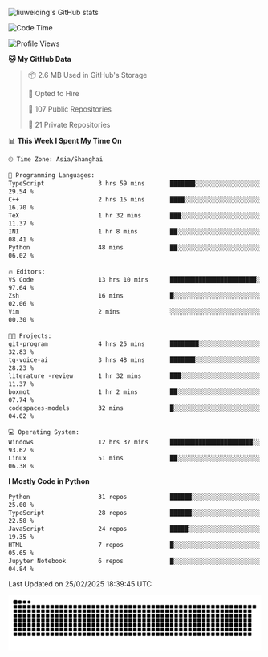 ![liuweiqing's GitHub stats](https://github-readme-stats.vercel.app/api?username=14790897&show_icons=true&locale=cn&include_all_commits=true&count_private=true)

<!--START_SECTION:waka-->
![Code Time](http://img.shields.io/badge/Code%20Time-1%2C973%20hrs%2010%20mins-blue)

![Profile Views](http://img.shields.io/badge/Profile%20Views-28-blue)

**🐱 My GitHub Data** 

> 📦 2.6 MB Used in GitHub's Storage 
 > 
> 💼 Opted to Hire
 > 
> 📜 107 Public Repositories 
 > 
> 🔑 21 Private Repositories 
 > 
📊 **This Week I Spent My Time On** 

```text
🕑︎ Time Zone: Asia/Shanghai

💬 Programming Languages: 
TypeScript               3 hrs 59 mins       ███████░░░░░░░░░░░░░░░░░░   29.54 % 
C++                      2 hrs 15 mins       ████░░░░░░░░░░░░░░░░░░░░░   16.70 % 
TeX                      1 hr 32 mins        ███░░░░░░░░░░░░░░░░░░░░░░   11.37 % 
INI                      1 hr 8 mins         ██░░░░░░░░░░░░░░░░░░░░░░░   08.41 % 
Python                   48 mins             ██░░░░░░░░░░░░░░░░░░░░░░░   06.02 % 

🔥 Editors: 
VS Code                  13 hrs 10 mins      ████████████████████████░   97.64 % 
Zsh                      16 mins             █░░░░░░░░░░░░░░░░░░░░░░░░   02.06 % 
Vim                      2 mins              ░░░░░░░░░░░░░░░░░░░░░░░░░   00.30 % 

🐱‍💻 Projects: 
git-program              4 hrs 25 mins       ████████░░░░░░░░░░░░░░░░░   32.83 % 
tg-voice-ai              3 hrs 48 mins       ███████░░░░░░░░░░░░░░░░░░   28.23 % 
literature -review       1 hr 32 mins        ███░░░░░░░░░░░░░░░░░░░░░░   11.37 % 
boxmot                   1 hr 2 mins         ██░░░░░░░░░░░░░░░░░░░░░░░   07.74 % 
codespaces-models        32 mins             █░░░░░░░░░░░░░░░░░░░░░░░░   04.02 % 

💻 Operating System: 
Windows                  12 hrs 37 mins      ███████████████████████░░   93.62 % 
Linux                    51 mins             ██░░░░░░░░░░░░░░░░░░░░░░░   06.38 % 
```

**I Mostly Code in Python** 

```text
Python                   31 repos            ██████░░░░░░░░░░░░░░░░░░░   25.00 % 
TypeScript               28 repos            ██████░░░░░░░░░░░░░░░░░░░   22.58 % 
JavaScript               24 repos            █████░░░░░░░░░░░░░░░░░░░░   19.35 % 
HTML                     7 repos             █░░░░░░░░░░░░░░░░░░░░░░░░   05.65 % 
Jupyter Notebook         6 repos             █░░░░░░░░░░░░░░░░░░░░░░░░   04.84 % 
```




 Last Updated on 25/02/2025 18:39:45 UTC
<!--END_SECTION:waka-->

<picture>
  <source media="(prefers-color-scheme: dark)" srcset="https://raw.githubusercontent.com/14790897/14790897/output/github-contribution-grid-snake-dark.svg" />
  <source media="(prefers-color-scheme: light)" srcset="https://raw.githubusercontent.com/14790897/14790897/output/github-contribution-grid-snake.svg" />
  <img alt="github-snake" src="https://raw.githubusercontent.com/14790897/14790897/output/github-contribution-grid-snake.svg" />
</picture>
